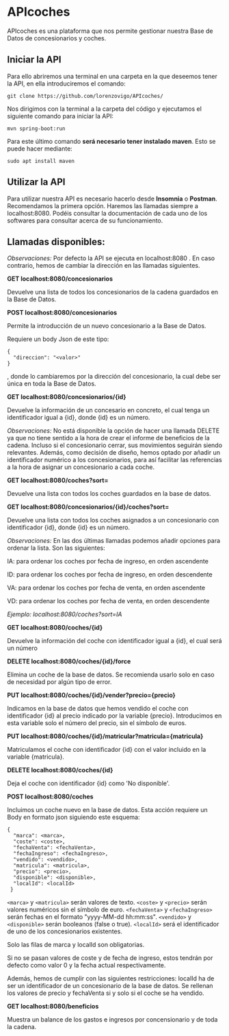 # APIcoches

APIcoches es una plataforma que nos permite gestionar nuestra Base de Datos de concesionarios y coches.

## Iniciar la API

Para ello abriremos una terminal en una carpeta en la que deseemos tener la API, en ella introduciremos el comando:

```
git clone https://github.com/lorenzovigo/APIcoches/
```

Nos dirigimos con la terminal a la carpeta del código y ejecutamos el siguiente comando para iniciar la API:

```
mvn spring-boot:run
```

Para este último comando **será necesario tener instalado maven**. Esto se puede hacer mediante:

```
sudo apt install maven
```

## Utilizar la API

Para utilizar nuestra API es necesario hacerlo desde **Insomnia** o **Postman**. Recomendamos la primera opción. Haremos las llamadas siempre a localhost:8080. Podéis consultar la documentación de cada uno de los softwares para consultar acerca de su funcionamiento.

## Llamadas disponibles:

*Observaciones:* Por defecto la API se ejecuta en localhost:8080 . En caso contrario, hemos de cambiar la dirección en las llamadas siguientes.

**GET localhost:8080/concesionarios**

Devuelve una lista de todos los concesionarios de la cadena guardados en la Base de Datos.

**POST localhost:8080/concesionarios**

Permite la introducción de un nuevo concesionario a la Base de Datos.

Requiere un body Json de este tipo:
```
{
  "direccion": "<valor>"
}
```
, donde <valor> lo cambiaremos por la dirección del concesionario, la cual debe ser única en toda la Base de Datos.

**GET localhost:8080/concesionarios/{id}**

Devuelve la información de un concesario en concreto, el cual tenga un identificador igual a {id}, donde {id} es un número.

*Observaciones:* No está disponible la opción de hacer una llamada DELETE ya que no tiene sentido a la hora de crear el informe de beneficios de la cadena. Incluso si el concesionario cerrar, sus movimientos seguirán siendo relevantes. Además, como decisión de diseño, hemos optado por añadir un identificador numérico a los concesionarios, para así facilitar las referencias a la hora de asignar un concesionario a cada coche.

**GET localhost:8080/coches?sort=**

Devuelve una lista con todos los coches guardados en la base de datos.

**GET localhost:8080/concesionarios/{id}/coches?sort=**

Devuelve una lista con todos los coches asignados a un concesionario con identificador {id}, donde {id} es un número.

*Observaciones:* En las dos últimas llamadas podemos añadir opciones para ordenar la lista. Son las siguientes:

IA: para ordenar los coches por fecha de ingreso, en orden ascendente

ID: para ordenar los coches por fecha de ingreso, en orden descendente

VA: para ordenar los coches por fecha de venta, en orden ascendente

VD: para ordenar los coches por fecha de venta, en orden descendente

*Ejemplo: localhost:8080/coches?sort=IA*

**GET localhost:8080/coches/{id}**

Devuelve la información del coche con identificador igual a {id}, el cual será un número

**DELETE localhost:8080/coches/{id}/force**

Elimina un coche de la base de datos. Se recomienda usarlo solo en caso de necesidad por algún tipo de error.

**PUT localhost:8080/coches/{id}/vender?precio={precio}**

Indicamos en la base de datos que hemos vendido el coche con identificador {id} al precio indicado por la variable {precio}. Introducimos en esta variable solo el número del precio, sin el símbolo de euros.

**PUT localhost:8080/coches/{id}/matricular?matricula={matricula}**

Matriculamos el coche con identificador {id} con el valor incluido en la variable {matricula}.

**DELETE localhost:8080/coches/{id}**

Deja el coche con identificador {id} como 'No disponible'.

**POST localhost:8080/coches**

Incluimos un coche nuevo en la base de datos. Esta acción requiere un Body en formato json siguiendo este esquema:
```
{
  "marca": <marca>,
  "coste": <coste>,
  "fechaVenta": <fechaVenta>,
  "fechaIngreso": <fechaIngreso>,
  "vendido": <vendido>,
  "matricula": <matricula>,
  "precio": <precio>,
  "disponible": <disponible>,
  "localId": <localId>
 }
 ``` 
`<marca>` y `<matricula>` serán valores de texto. `<coste>` y `<precio>` serán valores numéricos sin el símbolo de euro. `<fechaVenta>` y `<fechaIngreso>` serán fechas en el formato "yyyy-MM-dd hh:mm:ss". `<vendido>` y `<disponible>` serán booleanos (false o true). `<localId>` será el identificador de uno de los concesionarios existentes.

Solo las filas de marca y localId son obligatorias.

Si no se pasan valores de coste y de fecha de ingreso, estos tendrán por defecto como valor 0 y la fecha actual respectivamente.

Además, hemos de cumplir con las siguientes restricciones: localId ha de ser un identificador de un concesionario de la base de datos. Se rellenan los valores de precio y fechaVenta si y solo si el coche se ha vendido.

**GET localhost:8080/beneficios**

Muestra un balance de los gastos e ingresos por concensionario y de toda la cadena.
